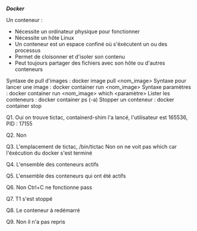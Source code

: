 ***Docker***

Un conteneur : 
* Nécessite un ordinateur physique pour fonctionner
* Nécessite un hôte Linux
* Un conteneur est un espace confiné où s'éxécutent un ou des processus
* Permet de cloisonner et d'isoler son contenu
* Peut toujours partager des fichiers avec son hôte ou d'autres conteneurs

Syntaxe de pull d'images : docker image pull <nom_image>
Syntaxe pour lancer une image : docker container run <nom_image>
Syntaxe paramètres : docker container run <nom_image> which <paramètre>
Lister les conteneurs : docker container ps (-a)
Stopper un conteneur : docker container stop <ID>

Q1. Oui on trouve tictac, containerd-shim l'a lancé, l'utilisateur est 165536, PID : 17155

Q2. Non

Q3. L'emplacement de tictac, /bin/tictac
    Non on ne voit pas which car l'éxécution du docker s'est terminé

Q4. L'ensemble des conteneurs actifs

Q5. L'ensemble des conteneurs qui ont été actifs

Q6. Non Ctrl+C ne fonctionne pass

Q7. T1 s'est stoppé

Q8. Le conteneur à redémarré

Q9. Non il n'a pas repris